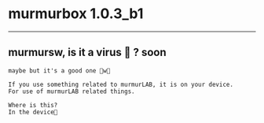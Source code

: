 # murmurbox 1.0.3_b1

---

## murmursw, is it a virus 🦠 ? soon

    maybe but it's a good one 🦠w🦠
    
    If you use something related to murmurLAB, it is on your device.
    For use of murmurLAB related things.
    
    Where is this?
    In the device🤔
